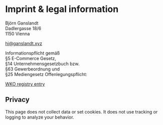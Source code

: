 # Imprint & legal information

Björn Ganslandt\
Dadlergasse 18/6\
1150 Vienna

[hi@ganslandt.xyz](mailto:hi@ganslandt.xyz)

Informationspflicht gemäß\
§5 E-Commerce Gesetz,\
§14 Unternehmensgesetzbuch bzw.\
§63 Gewerbeordnung und \
§25 Mediengesetz Offenlegungspflicht:

[WKO registry entry](https://www.wkoecg.at/Web/Ecg.aspx?FirmaID=)

## Privacy

This page does not collect data or set cookies. It does not use tracking or logging to analyze your behavior.
